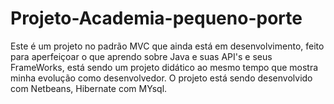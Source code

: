 # Projeto-Academia-pequeno-porte
Este é um projeto no padrão MVC que ainda está em desenvolvimento, feito para aperfeiçoar o que aprendo sobre Java e suas API's e seus FrameWorks, está sendo um projeto didático ao mesmo tempo que mostra minha evolução como desenvolvedor. O projeto está sendo desenvolvido com Netbeans, Hibernate com MYsql.
